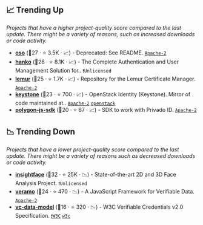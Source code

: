 ## 📈 Trending Up

_Projects that have a higher project-quality score compared to the last update. There might be a variety of reasons, such as increased downloads or code activity._

- <b><a href="https://github.com/osohq/oso">oso</a></b> (🥉27 ·  ⭐ 3.5K · 📈) - Deprecated: See README. <code><a href="http://bit.ly/3nYMfla">Apache-2</a></code>
- <b><a href="https://github.com/teamhanko/hanko">hanko</a></b> (🥉26 ·  ⭐ 8.1K · 📈) - The Complete Authentication and User Management Solution for.. <code>❗Unlicensed</code>
- <b><a href="https://github.com/Netflix/lemur">lemur</a></b> (🥉25 ·  ⭐ 1.7K · 📈) - Repository for the Lemur Certificate Manager. <code><a href="http://bit.ly/3nYMfla">Apache-2</a></code>
- <b><a href="https://github.com/openstack/keystone">keystone</a></b> (🥉23 ·  ⭐ 700 · 📈) - OpenStack Identity (Keystone). Mirror of code maintained at.. <code><a href="http://bit.ly/3nYMfla">Apache-2</a></code> <a href="https://www.openstack.org/"><code>openstack</code></a>
- <b><a href="https://github.com/0xPolygonID/js-sdk">polygon-js-sdk</a></b> (🥈20 ·  ⭐ 67 · 📈) - SDK to work with Privado ID. <code><a href="http://bit.ly/3nYMfla">Apache-2</a></code>

## 📉 Trending Down

_Projects that have a lower project-quality score compared to the last update. There might be a variety of reasons such as decreased downloads or code activity._

- <b><a href="https://github.com/deepinsight/insightface">insightface</a></b> (🥈32 ·  ⭐ 25K · 📉) - State-of-the-art 2D and 3D Face Analysis Project. <code>❗Unlicensed</code>
- <b><a href="https://github.com/decentralized-identity/veramo">veramo</a></b> (🥇24 ·  ⭐ 470 · 📉) - A JavaScript Framework for Verifiable Data. <code><a href="http://bit.ly/3nYMfla">Apache-2</a></code>
- <b><a href="https://github.com/w3c/vc-data-model">vc-data-model</a></b> (🥈16 ·  ⭐ 320 · 📉) - W3C Verifiable Credentials v2.0 Specification. <code><a href="https://tldrlegal.com/search?q=W3C">❗️W3C</a></code> <a href="https://www.w3.org/"><code>w3c</code></a>

